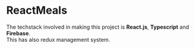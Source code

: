 # ReactMeals

The techstack involved in making this project is **React.js**, **Typescript** and **Firebase**.<br>
This has also redux management system.